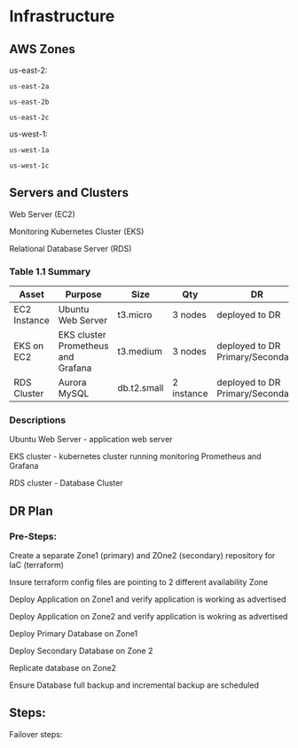 # Infrastructure

## AWS Zones
us-east-2:

    us-east-2a
  
    us-east-2b
  
    us-east-2c

us-west-1:

    us-west-1a
  
    us-west-1c
  
## Servers and Clusters
Web Server (EC2)

Monitoring Kubernetes Cluster (EKS)

Relational Database Server (RDS)


### Table 1.1 Summary
| Asset      | Purpose           | Size                                                                   | Qty                                                             | DR                                                                                                           |
|------------|-------------------|------------------------------------------------------------------------|-----------------------------------------------------------------|--------------------------------------------------------------------------------------------------------------|
| EC2 Instance | Ubuntu Web Server | t3.micro  | 3 nodes | deployed to DR |
| EKS on EC2 | EKS cluster Prometheus and Grafana | t3.medium  | 3 nodes | deployed to DR Primary/Secondary |
| RDS Cluster | Aurora MySQL | db.t2.small | 2 instance | deployed to DR Primary/Secondary |

### Descriptions
Ubuntu Web Server - application web server

EKS cluster - kubernetes cluster running monitoring Prometheus and Grafana

RDS cluster - Database Cluster


## DR Plan
### Pre-Steps:
Create a separate Zone1 (primary) and ZOne2 (secondary) repository for IaC (terraform)

Insure terraform config files are pointing to 2 different availability Zone

Deploy Application on Zone1 and verify application is working as advertised

Deploy Application on Zone2 and verify application is wokring as advertised

Deploy Primary Database on Zone1

Deploy Secondary Database on Zone 2

Replicate database on Zone2

Ensure Database full backup and incremental backup are scheduled


## Steps:
Failover steps:
